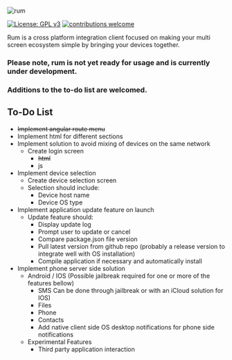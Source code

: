 ![rum](https://cdn.rawgit.com/AlfredoSequeida/rum/98c9ab8d/assets/images/banner.svg)

[![License: GPL v3](https://img.shields.io/badge/License-GPL%20v3-blue.svg)](http://www.gnu.org/licenses/gpl-3.0)
[![contributions welcome](https://img.shields.io/badge/contributions-welcome-brightgreen.svg?style=flat)](https://github.com/AlfredoSequeida/rum/issues)

Rum is a cross platform integration client focused on making your multi screen ecosystem simple by bringing your devices together. 

### Please note, rum is not yet ready for usage and is currently under development.

### Additions to the to-do list are welcomed.

## To-Do List
* ~~Implement angular route menu~~
* Implement html for different sections
* Implement solution to avoid mixing of devices on the same network
	* Create login screen
        * ~~html~~
        * js
* Implement device selection
	* Create device selection screen
	* Selection should include:
		* Device host name
		* Device OS type
* Implement application update feature on launch
	* Update feature should:
		* Display update log
		* Prompt user to update or cancel
		* Compare package.json file version
		* Pull latest version from github repo (probably a release version to integrate well with OS installation)
		* Compile application if necessary and automatically install 
* Implement phone server side solution
	* Android / IOS (Possible jailbreak required for one or more of the features bellow)
		* SMS Can be done through jailbreak or with an iCloud solution for IOS)
		* Files
		* Phone
		* Contacts
		* Add native client side OS desktop notifications for phone side notifications
	* Experimental Features
		* Third party application interaction


